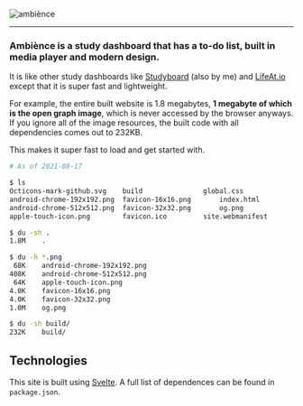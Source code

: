 ![ambiènce](https://user-images.githubusercontent.com/28996247/129722737-0a4c7f65-834c-4261-8dd9-3c993d8ebd99.png)
<hr />

### Ambiènce is a study dashboard that has a to-do list, built in media player and modern design.
It is like other study dashboards like [Studyboard](https://studyboard.srg.id.au) (also by me) and [LifeAt.io](https://lifeat.io) except that it is super fast and lightweight.

For example, the entire built website is 1.8 megabytes, **1 megabyte of which is the open graph image**, which is never accessed by the browser anyways. If you ignore all of the image resources, the built code with all dependencies comes out to 232KB. 

This makes it super fast to load and get started with.

```bash
# As of 2021-08-17

$ ls
Octicons-mark-github.svg	build				global.css
android-chrome-192x192.png	favicon-16x16.png		index.html
android-chrome-512x512.png	favicon-32x32.png		og.png
apple-touch-icon.png		favicon.ico			site.webmanifest

$ du -sh .
1.8M	.

$ du -h *.png
 68K	android-chrome-192x192.png
408K	android-chrome-512x512.png
 64K	apple-touch-icon.png
4.0K	favicon-16x16.png
4.0K	favicon-32x32.png
1.0M	og.png

$ du -sh build/
232K	build/
```

## Technologies
This site is built using [Svelte](https://svelte.dev/). A full list of dependences can be found in `package.json`.

